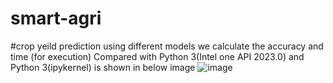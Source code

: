 # smart-agri
#crop yeild prediction
using different models we calculate the accuracy and time (for execution)
Compared with Python 3(Intel one API 2023.0)  and Python 3(ipykernel) is shown in below image
![image](https://user-images.githubusercontent.com/126163505/227999986-cb9babe3-7f4d-417b-973f-e3fbe5c8935a.png)

